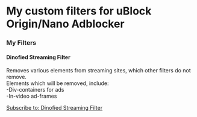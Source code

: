 # My custom filters for uBlock Origin/Nano Adblocker  

### My Filters  
#### Dinofied Streaming Filter  
Removes various elements from streaming sites, which other filters do not remove.  
Elements which will be removed, include:  
-Div-containers for ads  
-In-video ad-frames  

[Subscribe to: Dinofied Streaming Filter](abp://subscribe/?location=https://raw.githubusercontent.com/dinosw/dinofied-filters/Filters/streaming.txt)  


[//]: # (<a href="abp:subscribe?location=https://raw.githubusercontent.com/dinosw/dinofied-filters/Filters/streaming.txt">Dinofied Streaming Filter</a>)  
